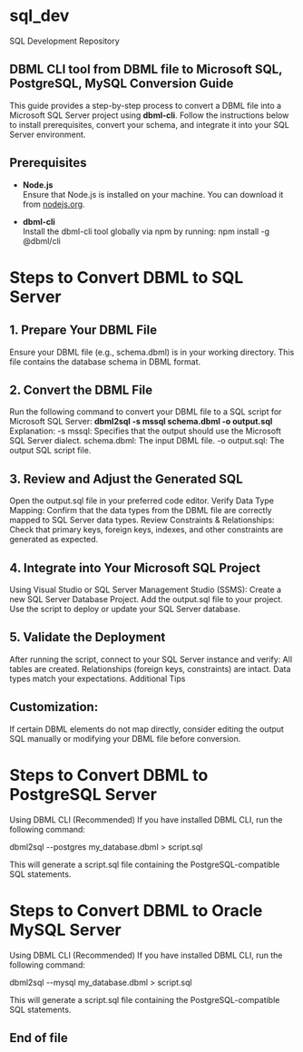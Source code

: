 # sql_dev
SQL Development Repository

## DBML CLI tool from DBML file to Microsoft SQL, PostgreSQL, MySQL Conversion Guide

This guide provides a step-by-step process to convert a DBML file into a Microsoft SQL Server project using **dbml-cli**. Follow the instructions below to install prerequisites, convert your schema, and integrate it into your SQL Server environment.

## Prerequisites
- **Node.js**  
  Ensure that Node.js is installed on your machine. You can download it from [nodejs.org](https://nodejs.org/).

- **dbml-cli**  
  Install the dbml-cli tool globally via npm by running:
  npm install -g @dbml/cli
  
# Steps to Convert DBML to SQL Server
## 1. Prepare Your DBML File
Ensure your DBML file (e.g., schema.dbml) is in your working directory. This file contains the database schema in DBML format.
## 2. Convert the DBML File
Run the following command to convert your DBML file to a SQL script for Microsoft SQL Server:
**dbml2sql -s mssql schema.dbml -o output.sql**
Explanation:
-s mssql: Specifies that the output should use the Microsoft SQL Server dialect.
schema.dbml: The input DBML file.
-o output.sql: The output SQL script file.
## 3. Review and Adjust the Generated SQL
Open the output.sql file in your preferred code editor.
Verify Data Type Mapping: Confirm that the data types from the DBML file are correctly mapped to SQL Server data types.
Review Constraints & Relationships: Check that primary keys, foreign keys, indexes, and other constraints are generated as expected.
## 4. Integrate into Your Microsoft SQL Project
Using Visual Studio or SQL Server Management Studio (SSMS):
Create a new SQL Server Database Project.
Add the output.sql file to your project.
Use the script to deploy or update your SQL Server database.
## 5. Validate the Deployment
After running the script, connect to your SQL Server instance and verify:
All tables are created.
Relationships (foreign keys, constraints) are intact.
Data types match your expectations.
Additional Tips
## Customization:
If certain DBML elements do not map directly, consider editing the output SQL manually or modifying your DBML file before conversion.

# Steps to Convert DBML to PostgreSQL Server
Using DBML CLI (Recommended)
If you have installed DBML CLI, run the following command:

dbml2sql --postgres my_database.dbml > script.sql

This will generate a script.sql file containing the PostgreSQL-compatible SQL statements.

# Steps to Convert DBML to Oracle MySQL Server
Using DBML CLI (Recommended)
If you have installed DBML CLI, run the following command:

dbml2sql --mysql my_database.dbml > script.sql

This will generate a script.sql file containing the PostgreSQL-compatible SQL statements.

## End of file
